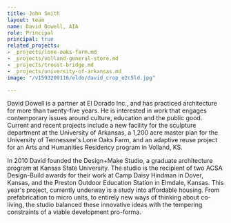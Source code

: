 ```yaml
---
title: John Smith
layout: team
name: David Dowell, AIA
role: Principal
principal: true
related_projects:
- _projects/lone-oaks-farm.md
- _projects/volland-general-store.md
- _projects/troost-bridge.md
- _projects/university-of-arkansas.md
image: "/v1593209116/eldo/david_crop_o2c5ld.jpg"

---
```

David Dowell is a partner at El Dorado Inc., and has practiced architecture for more than twenty-five years. He is interested in work that engages contemporary issues around culture, education and the public good. Current and recent projects include a new facility for the sculpture department at the University of Arkansas, a 1,200 acre master plan for the University of Tennessee's Lone Oaks Farm, and an adaptive reuse project for an Arts and Humanities  Residency program in Volland, KS.

In 2010 David founded the Design+Make Studio, a graduate architecture program at Kansas State University. The studio is the recipient of two ACSA Design-Build awards for their work at Camp Daisy Hindman in Dover, Kansas, and the Preston Outdoor Education Station in Elmdale, Kansas. This year's project, currently underway is a study into affordable housing. From prefabrication to micro units, to entirely new ways of thinking about co-living, the studio balanced these innovative ideas with the tempering constraints of a viable development pro-forma.